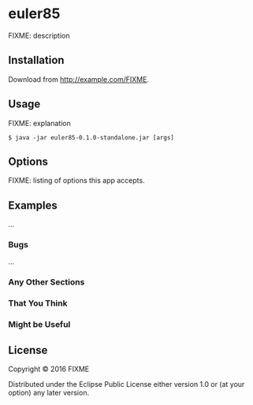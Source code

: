 # euler85

FIXME: description

## Installation

Download from http://example.com/FIXME.

## Usage

FIXME: explanation

    $ java -jar euler85-0.1.0-standalone.jar [args]

## Options

FIXME: listing of options this app accepts.

## Examples

...

### Bugs

...

### Any Other Sections
### That You Think
### Might be Useful

## License

Copyright © 2016 FIXME

Distributed under the Eclipse Public License either version 1.0 or (at
your option) any later version.
